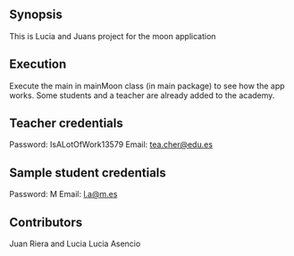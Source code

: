 ## Synopsis

This is Lucia and Juans project for the moon application

## Execution

Execute the main in mainMoon class (in main package) to see how the app works. Some students and a teacher are already added to the academy.

## Teacher credentials

Password: IsALotOfWork13579
Email: tea.cher@edu.es

## Sample student credentials 

Password: M
Email: l.a@m.es

## Contributors

Juan Riera and Lucia Lucia Asencio

